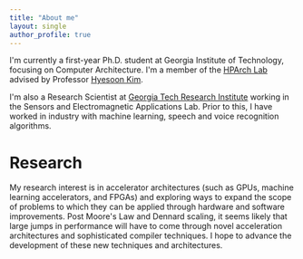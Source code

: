 ```yaml
---
title: "About me"
layout: single
author_profile: true
---
```


I'm currently a first-year Ph.D. student at Georgia Institute of Technology, focusing on Computer Architecture. I'm a member of the [HPArch Lab](http://hparch.gatech.edu/index.html) advised by Professor [Hyesoon Kim](https://www.cc.gatech.edu/~hyesoon/).

I'm also a Research Scientist at [Georgia Tech Research Institute](https://gtri.gatech.edu/) working in the Sensors and Electromagnetic Applications Lab. Prior to this, I have worked in industry with machine learning, speech and voice recognition algorithms.

# Research

My research interest is in accelerator architectures (such as GPUs, machine learning accelerators, and FPGAs) and exploring ways to expand the scope of problems to which they can be applied through hardware and software improvements. Post Moore's Law and Dennard scaling, it seems likely that large jumps in performance will have to come through novel acceleration architectures and sophisticated compiler techniques. I hope to advance the development of these new techniques and architectures.
